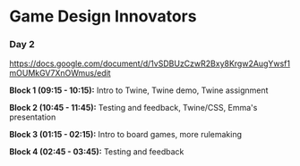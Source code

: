 # Game Design Innovators
### Day 2
https://docs.google.com/document/d/1vSDBUzCzwR2Bxy8Krgw2AugYwsf1mOUMkGV7XnOWmus/edit

**Block 1 (09:15 - 10:15):** Intro to Twine, Twine demo, Twine assignment

**Block 2 (10:45 - 11:45):** Testing and feedback, Twine/CSS, Emma's presentation

**Block 3 (01:15 - 02:15):** Intro to board games, more rulemaking

**Block 4 (02:45 - 03:45):** Testing and feedback
